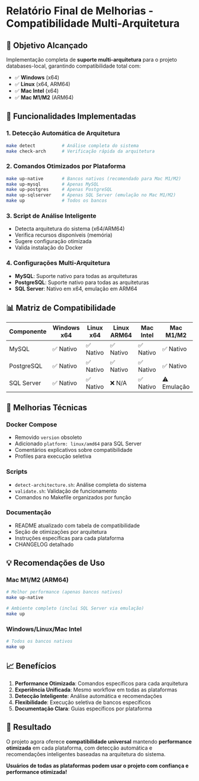 # Relatório Final de Melhorias - Compatibilidade Multi-Arquitetura

## 🎯 Objetivo Alcançado

Implementação completa de **suporte multi-arquitetura** para o projeto databases-local, garantindo compatibilidade total com:

- ✅ **Windows** (x64)
- ✅ **Linux** (x64, ARM64)
- ✅ **Mac Intel** (x64)
- ✅ **Mac M1/M2** (ARM64)

## 🚀 Funcionalidades Implementadas

### 1. **Detecção Automática de Arquitetura**
```bash
make detect          # Análise completa do sistema
make check-arch      # Verificação rápida da arquitetura
```

### 2. **Comandos Otimizados por Plataforma**
```bash
make up-native       # Bancos nativos (recomendado para Mac M1/M2)
make up-mysql        # Apenas MySQL
make up-postgres     # Apenas PostgreSQL
make up-sqlserver    # Apenas SQL Server (emulação no Mac M1/M2)
make up              # Todos os bancos
```

### 3. **Script de Análise Inteligente**
- Detecta arquitetura do sistema (x64/ARM64)
- Verifica recursos disponíveis (memória)
- Sugere configuração otimizada
- Valida instalação do Docker

### 4. **Configurações Multi-Arquitetura**
- **MySQL**: Suporte nativo para todas as arquiteturas
- **PostgreSQL**: Suporte nativo para todas as arquiteturas
- **SQL Server**: Nativo em x64, emulação em ARM64

## 📊 Matriz de Compatibilidade

| Componente | Windows x64 | Linux x64 | Linux ARM64 | Mac Intel | Mac M1/M2 |
|------------|-------------|-----------|-------------|-----------|-----------|
| MySQL      | ✅ Nativo   | ✅ Nativo  | ✅ Nativo   | ✅ Nativo  | ✅ Nativo  |
| PostgreSQL | ✅ Nativo   | ✅ Nativo  | ✅ Nativo   | ✅ Nativo  | ✅ Nativo  |
| SQL Server | ✅ Nativo   | ✅ Nativo  | ❌ N/A      | ✅ Nativo  | ⚠️ Emulação |

## 🔧 Melhorias Técnicas

### Docker Compose
- Removido `version` obsoleto
- Adicionado `platform: linux/amd64` para SQL Server
- Comentários explicativos sobre compatibilidade
- Profiles para execução seletiva

### Scripts
- `detect-architecture.sh`: Análise completa do sistema
- `validate.sh`: Validação de funcionamento
- Comandos no Makefile organizados por função

### Documentação
- README atualizado com tabela de compatibilidade
- Seção de otimizações por arquitetura
- Instruções específicas para cada plataforma
- CHANGELOG detalhado

## 💡 Recomendações de Uso

### Mac M1/M2 (ARM64)
```bash
# Melhor performance (apenas bancos nativos)
make up-native

# Ambiente completo (inclui SQL Server via emulação)
make up
```

### Windows/Linux/Mac Intel
```bash
# Todos os bancos nativos
make up
```

## 📈 Benefícios

1. **Performance Otimizada**: Comandos específicos para cada arquitetura
2. **Experiência Unificada**: Mesmo workflow em todas as plataformas
3. **Detecção Inteligente**: Análise automática e recomendações
4. **Flexibilidade**: Execução seletiva de bancos específicos
5. **Documentação Clara**: Guias específicos por plataforma

## 🎉 Resultado

O projeto agora oferece **compatibilidade universal** mantendo **performance otimizada** em cada plataforma, com detecção automática e recomendações inteligentes baseadas na arquitetura do sistema.

**Usuários de todas as plataformas podem usar o projeto com confiança e performance otimizada!**
